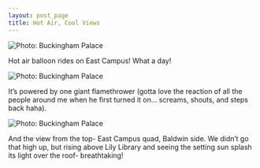 ```yaml
---
layout: post_page
title: Hot Air, Cool Views
---
```



<img alt="Photo: Buckingham Palace" src="http://nmlin.org/Images/2015.05.07/balloon.jpg" style="max-width:630px;">

Hot air balloon rides on East Campus! What a day!

<img alt="Photo: Buckingham Palace" src="http://nmlin.org/Images/2015.05.07/balloonfire.jpg" style="max-width:630px;">

It’s powered by one giant flamethrower (gotta love the reaction of all the people around me when he first turned it on… screams, shouts, and steps back haha). 

<img alt="Photo: Buckingham Palace" src="http://nmlin.org/Images/2015.05.07/quad.jpg" style="max-width:630px;">

And the view from the top- East Campus quad, Baldwin side. We didn’t go that high up, but rising above Lily Library and seeing the setting sun splash its light over the roof- breathtaking!